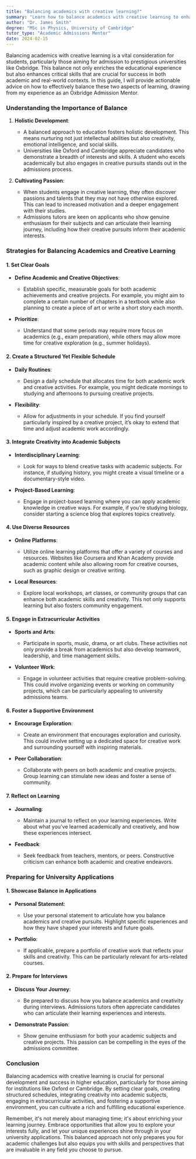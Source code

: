 ```yaml
---
title: "Balancing academics with creative learning?"
summary: "Learn how to balance academics with creative learning to enhance your skills and enrich your educational experience for university success."
author: "Dr. James Smith"
degree: "MSc in Physics, University of Cambridge"
tutor_type: "Academic Admissions Mentor"
date: 2024-02-15
---
```


Balancing academics with creative learning is a vital consideration for students, particularly those aiming for admission to prestigious universities like Oxbridge. This balance not only enriches the educational experience but also enhances critical skills that are crucial for success in both academic and real-world contexts. In this guide, I will provide actionable advice on how to effectively balance these two aspects of learning, drawing from my experience as an Oxbridge Admission Mentor.

### Understanding the Importance of Balance

1. **Holistic Development**:
   - A balanced approach to education fosters holistic development. This means nurturing not just intellectual abilities but also creativity, emotional intelligence, and social skills.
   - Universities like Oxford and Cambridge appreciate candidates who demonstrate a breadth of interests and skills. A student who excels academically but also engages in creative pursuits stands out in the admissions process.

2. **Cultivating Passion**:
   - When students engage in creative learning, they often discover passions and talents that they may not have otherwise explored. This can lead to increased motivation and a deeper engagement with their studies.
   - Admissions tutors are keen on applicants who show genuine enthusiasm for their subjects and can articulate their learning journey, including how their creative pursuits inform their academic interests.

### Strategies for Balancing Academics and Creative Learning

#### 1. Set Clear Goals

- **Define Academic and Creative Objectives**:
  - Establish specific, measurable goals for both academic achievements and creative projects. For example, you might aim to complete a certain number of chapters in a textbook while also planning to create a piece of art or write a short story each month.
  
- **Prioritize**:
  - Understand that some periods may require more focus on academics (e.g., exam preparation), while others may allow more time for creative exploration (e.g., summer holidays).

#### 2. Create a Structured Yet Flexible Schedule

- **Daily Routines**:
  - Design a daily schedule that allocates time for both academic work and creative activities. For example, you might dedicate mornings to studying and afternoons to pursuing creative projects.
  
- **Flexibility**:
  - Allow for adjustments in your schedule. If you find yourself particularly inspired by a creative project, it’s okay to extend that time and adjust academic work accordingly.

#### 3. Integrate Creativity into Academic Subjects

- **Interdisciplinary Learning**:
  - Look for ways to blend creative tasks with academic subjects. For instance, if studying history, you might create a visual timeline or a documentary-style video.
  
- **Project-Based Learning**:
  - Engage in project-based learning where you can apply academic knowledge in creative ways. For example, if you’re studying biology, consider starting a science blog that explores topics creatively.

#### 4. Use Diverse Resources

- **Online Platforms**:
  - Utilize online learning platforms that offer a variety of courses and resources. Websites like Coursera and Khan Academy provide academic content while also allowing room for creative courses, such as graphic design or creative writing.
  
- **Local Resources**:
  - Explore local workshops, art classes, or community groups that can enhance both academic skills and creativity. This not only supports learning but also fosters community engagement.

#### 5. Engage in Extracurricular Activities

- **Sports and Arts**:
  - Participate in sports, music, drama, or art clubs. These activities not only provide a break from academics but also develop teamwork, leadership, and time management skills.
  
- **Volunteer Work**:
  - Engage in volunteer activities that require creative problem-solving. This could involve organizing events or working on community projects, which can be particularly appealing to university admissions teams.

#### 6. Foster a Supportive Environment

- **Encourage Exploration**:
  - Create an environment that encourages exploration and curiosity. This could involve setting up a dedicated space for creative work and surrounding yourself with inspiring materials.
  
- **Peer Collaboration**:
  - Collaborate with peers on both academic and creative projects. Group learning can stimulate new ideas and foster a sense of community.

#### 7. Reflect on Learning

- **Journaling**:
  - Maintain a journal to reflect on your learning experiences. Write about what you’ve learned academically and creatively, and how these experiences intersect.
  
- **Feedback**:
  - Seek feedback from teachers, mentors, or peers. Constructive criticism can enhance both academic and creative endeavors.

### Preparing for University Applications

#### 1. Showcase Balance in Applications

- **Personal Statement**:
  - Use your personal statement to articulate how you balance academics and creative pursuits. Highlight specific experiences and how they have shaped your interests and future goals.
  
- **Portfolio**:
  - If applicable, prepare a portfolio of creative work that reflects your skills and creativity. This can be particularly relevant for arts-related courses.

#### 2. Prepare for Interviews

- **Discuss Your Journey**:
  - Be prepared to discuss how you balance academics and creativity during interviews. Admissions tutors often appreciate candidates who can articulate their learning experiences and interests.
  
- **Demonstrate Passion**:
  - Show genuine enthusiasm for both your academic subjects and creative projects. This passion can be compelling in the eyes of the admissions committee.

### Conclusion

Balancing academics with creative learning is crucial for personal development and success in higher education, particularly for those aiming for institutions like Oxford or Cambridge. By setting clear goals, creating structured schedules, integrating creativity into academic subjects, engaging in extracurricular activities, and fostering a supportive environment, you can cultivate a rich and fulfilling educational experience. 

Remember, it's not merely about managing time; it's about enriching your learning journey. Embrace opportunities that allow you to explore your interests fully, and let your unique experiences shine through in your university applications. This balanced approach not only prepares you for academic challenges but also equips you with skills and perspectives that are invaluable in any field you choose to pursue.
    